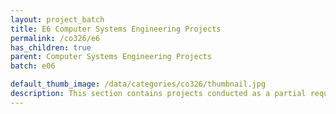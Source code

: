 ```yaml
---
layout: project_batch
title: E6 Computer Systems Engineering Projects
permalink: /co326/e6
has_children: true
parent: Computer Systems Engineering Projects
batch: e06

default_thumb_image: /data/categories/co326/thumbnail.jpg
description: This section contains projects conducted as a partial requirement to complete the course CO326. The timeline for the project is semester 6 (second semester of the third year) of the undergraduate. The main objective of this is to give students a hand on experience of Industrial Communication Networks.
---
```

